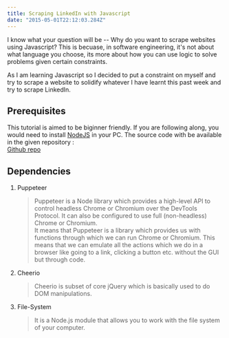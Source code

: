 ```yaml
---
title: Scraping LinkedIn with Javascript
date: "2015-05-01T22:12:03.284Z"
---
```

I know what your question will be -- Why do you want to scrape websites using Javascript? This is becuase, in software engineering, it's not about what language you choose, its more about how you can use logic to solve problems given certain constraints.

As I am learning Javascript so I decided to put a constraint on myself and try to scrape a website to solidify whatever I have learnt this past week and try to scrape LinkedIn.

## Prerequisites
This tutorial is aimed to be biginner friendly. If you are following along, you would need to install [NodeJS](https://nodejs.org/en/) in your PC.
The source code with be available in the given repository :<br>
[Github repo](https://github.com/shanudjn/Web-Scraping-with-NodeJS)

## Dependencies
1. Puppeteer     
    > Puppeteer is a Node library which provides a high-level API to control headless Chrome or Chromium over the DevTools Protocol. It can also be configured to use full (non-headless) Chrome or Chromium.<br/>
    > It means that Puppeteer is a library which provides us with functions through which we can run Chrome or Chromium. This means that we can emulate all the actions which we do in a browser like going to a link, clicking a button etc. without the GUI but through code.  
2. Cheerio    
    >Cheerio is subset of core jQuery which is basically used to do DOM manipulations.
3. File-System
    >It is a Node.js module that allows you to work with the file system of your computer.












